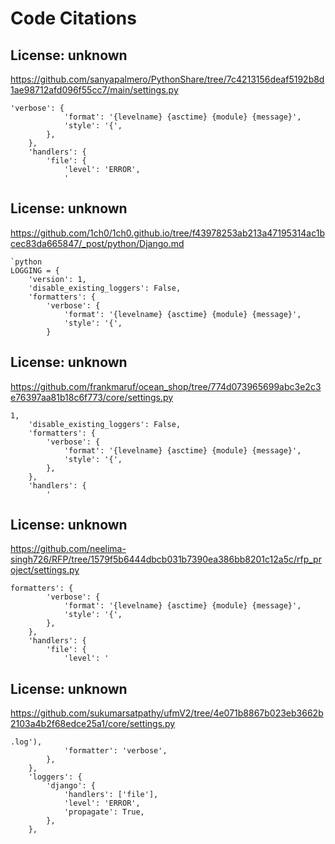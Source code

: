 # Code Citations

## License: unknown

https://github.com/sanyapalmero/PythonShare/tree/7c4213156deaf5192b8d1ae98712afd096f55cc7/main/settings.py

```
'verbose': {
            'format': '{levelname} {asctime} {module} {message}',
            'style': '{',
        },
    },
    'handlers': {
        'file': {
            'level': 'ERROR',
            '
```

## License: unknown

https://github.com/1ch0/1ch0.github.io/tree/f43978253ab213a47195314ac1bcec83da665847/_post/python/Django.md

```
`python
LOGGING = {
    'version': 1,
    'disable_existing_loggers': False,
    'formatters': {
        'verbose': {
            'format': '{levelname} {asctime} {module} {message}',
            'style': '{',
        }
```

## License: unknown

https://github.com/frankmaruf/ocean_shop/tree/774d073965699abc3e2c3e76397aa81b18c6f773/core/settings.py

```
1,
    'disable_existing_loggers': False,
    'formatters': {
        'verbose': {
            'format': '{levelname} {asctime} {module} {message}',
            'style': '{',
        },
    },
    'handlers': {
        '
```

## License: unknown

https://github.com/neelima-singh726/RFP/tree/1579f5b6444dbcb031b7390ea386bb8201c12a5c/rfp_project/settings.py

```
formatters': {
        'verbose': {
            'format': '{levelname} {asctime} {module} {message}',
            'style': '{',
        },
    },
    'handlers': {
        'file': {
            'level': '
```

## License: unknown

https://github.com/sukumarsatpathy/ufmV2/tree/4e071b8867b023eb3662b2103a4b2f68edce25a1/core/settings.py

```
.log'),
            'formatter': 'verbose',
        },
    },
    'loggers': {
        'django': {
            'handlers': ['file'],
            'level': 'ERROR',
            'propagate': True,
        },
    },
```
